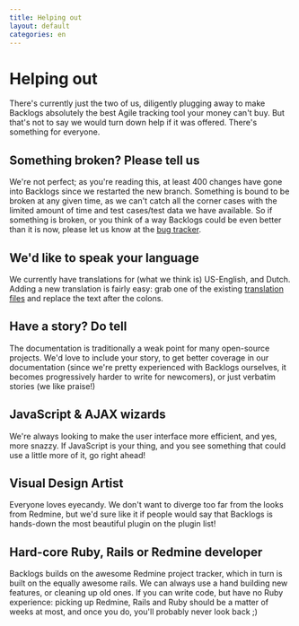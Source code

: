 ```yaml
---
title: Helping out
layout: default
categories: en
---
```

# Helping out

There's currently just the two of us, diligently plugging away to make
Backlogs absolutely the best Agile tracking tool your money can't buy.
But that's not to say we would turn down help if it was offered.
There's something for everyone.

## Something broken? Please tell us

We're not perfect; as you're reading this, at least 400 changes have
gone into Backlogs since we restarted the new branch. Something is
bound to be broken at any given time, as we can't catch all the corner
cases with the limited amount of time and test cases/test data we have
available. So if something is broken, or you think of a way Backlogs
could be even better than it is now, please let us know at the [bug tracker](http://backlogsplugin.morphexchange.com/).

## We'd like to speak your language

We currently have translations for (what we think is) US-English, and
Dutch. Adding a new translation is fairly easy: grab one of the
existing [translation files](http://github.com/relaxdiego/redmine_backlogs/tree/master/config/locales/)
and replace the text after the colons.

## Have a story? Do tell

The documentation is traditionally a weak point for many open-source
projects. We'd love to include your story, to get better coverage in
our documentation (since we're pretty experienced with Backlogs
ourselves, it becomes progressively harder to write for newcomers), or
just verbatim stories (we like praise!) 

## JavaScript & AJAX wizards

We're always looking to make the user interface more efficient, and
yes, more snazzy. If JavaScript is your thing, and you see something
that could use a little more of it, go right ahead!

## Visual Design Artist

Everyone loves eyecandy. We don't want to diverge too far from the
looks from Redmine, but we'd sure like it if people would say that
Backlogs is hands-down the most beautiful plugin on the plugin list!

## Hard-core Ruby, Rails or Redmine developer

Backlogs builds on the awesome Redmine project tracker, which in turn
is built on the equally awesome rails. We can always use a hand
building new features, or cleaning up old ones. If you can write code,
but have no Ruby experience: picking up Redmine, Rails and Ruby should
be a matter of weeks at most, and once you do, you'll probably never
look back ;)
